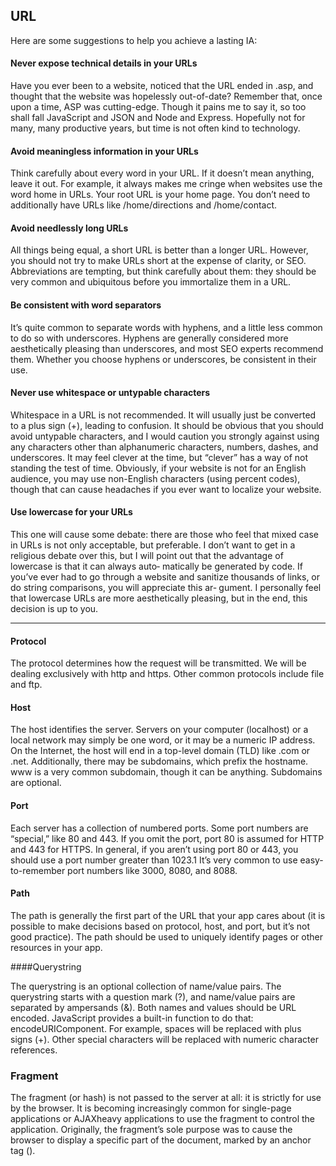 ## URL

Here are some suggestions to help you achieve a lasting IA:

#### Never expose technical details in your URLs

Have you ever been to a website, noticed that the URL ended in .asp, and thought that the website was hopelessly out-of-date? Remember that, once upon a time, ASP was cutting-edge. Though it pains me to say it, so too shall fall JavaScript and JSON and Node and Express. Hopefully not for many, many productive years, but time is not often kind to technology.

#### Avoid meaningless information in your URLs

Think carefully about every word in your URL. If it doesn’t mean anything, leave it out. For example, it always makes me cringe when websites use the word home in URLs. Your root URL is your home page. You don’t need to additionally have URLs like /home/directions and /home/contact.

#### Avoid needlessly long URLs

All things being equal, a short URL is better than a longer URL. However, you should not try to make URLs short at the expense of clarity, or SEO. Abbreviations are tempting, but think carefully about them: they should be very common and ubiquitous before you immortalize them in a URL.

#### Be consistent with word separators

It’s quite common to separate words with hyphens, and a little less common to do so with underscores. Hyphens are generally considered more aesthetically pleasing than underscores, and most SEO experts recommend them. Whether you choose hyphens or underscores, be consistent in their use.

#### Never use whitespace or untypable characters

Whitespace in a URL is not recommended. It will usually just be converted to a plus sign (+), leading to confusion. It should be obvious that you should avoid untypable characters, and I would caution you strongly against using any characters other than alphanumeric characters, numbers, dashes, and underscores. It may feel clever at the time, but “clever” has a way of not standing the test of time. Obviously, if your website is not for an English audience, you may use non-English characters (using percent codes), though that can cause headaches if you ever want to localize your website.

#### Use lowercase for your URLs

This one will cause some debate: there are those who feel that mixed case in URLs is not only acceptable, but preferable. I don’t want to get in a religious debate over this, but I will point out that the advantage of lowercase is that it can always auto‐ matically be generated by code. If you’ve ever had to go through a website and sanitize thousands of links, or do string comparisons, you will appreciate this ar‐ gument. I personally feel that lowercase URLs are more aesthetically pleasing, but in the end, this decision is up to you.

---

#### Protocol

The protocol determines how the request will be transmitted. We will be dealing
exclusively with http and https. Other common protocols include file and ftp.

#### Host

The host identifies the server. Servers on your computer (localhost) or a local network
may simply be one word, or it may be a numeric IP address. On the Internet,
the host will end in a top-level domain (TLD) like .com or .net. Additionally, there
may be subdomains, which prefix the hostname. www is a very common subdomain,
though it can be anything. Subdomains are optional.

#### Port

Each server has a collection of numbered ports. Some port numbers are “special,”
like 80 and 443. If you omit the port, port 80 is assumed for HTTP and 443 for
HTTPS. In general, if you aren’t using port 80 or 443, you should use a port number
greater than 1023.1 It’s very common to use easy-to-remember port numbers like
3000, 8080, and 8088.

#### Path
The path is generally the first part of the URL that your app cares about (it is possible
to make decisions based on protocol, host, and port, but it’s not good practice). The
path should be used to uniquely identify pages or other resources in your app.

####Querystring

The querystring is an optional collection of name/value pairs. The querystring
starts with a question mark (?), and name/value pairs are separated by ampersands
(&). Both names and values should be URL encoded. JavaScript provides a built-in
function to do that: encodeURIComponent. For example, spaces will be replaced with
plus signs (+). Other special characters will be replaced with numeric character
references.

### Fragment

The fragment (or hash) is not passed to the server at all: it is strictly for use by the
browser. It is becoming increasingly common for single-page applications or AJAXheavy
applications to use the fragment to control the application. Originally, the
fragment’s sole purpose was to cause the browser to display a specific part of the
document, marked by an anchor tag (<a id="chapter06">).
